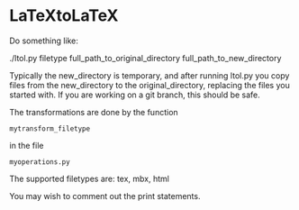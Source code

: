 # LaTeXtoLaTeX

Do something like:

./ltol.py filetype full_path_to_original_directory full_path_to_new_directory

Typically the new_directory is temporary, and after running ltol.py you
copy files from the new_directory to the original_directory, replacing the
files you started with.  If you are working on a git branch, this should
be safe.

The transformations are done by the function

    mytransform_filetype

in the file

    myoperations.py

The supported filetypes are: tex, mbx, html


You may wish to comment out the print statements.

